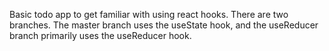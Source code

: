 Basic todo app to get familiar with using react hooks.  There are two branches.  The master branch uses the useState hook,  and the useReducer branch primarily uses the useReducer hook.  